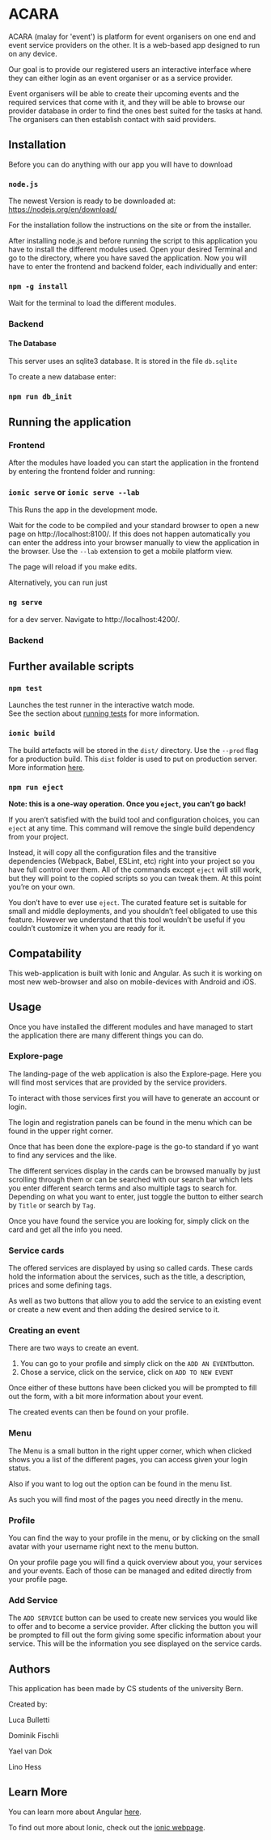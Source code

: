 # ACARA

ACARA (malay for 'event') is platform for event organisers on one end and event service providers on the other. It is a web-based app designed to run on any device. 

Our goal is to provide our registered users an interactive interface where they can either login as an event organiser or as a service provider. 

Event organisers will be able to create their upcoming events and the required services that come with it, and they will be able to browse our provider database in order to find the ones best suited for the tasks at hand. The organisers can then establish contact with said providers. 

## Installation

Before you can do anything with our app you will have to download 

### `node.js`

The newest Version is ready to be downloaded at: https://nodejs.org/en/download/

For the installation follow the instructions on the site or from the installer.

After installing node.js  and before running the script to this application you have to install the different modules used. Open your desired Terminal and go to the directory, where you have saved the application. Now you will have to enter the frontend and backend folder, each individually and enter:

### `npm -g install`

Wait for the terminal to load the different modules.

### Backend

#### The Database

This server uses an sqlite3 database. It is stored in the file `db.sqlite`

To create a new database enter:

### `npm run db_init`

## Running the application

### Frontend

After the modules have loaded you can start the application in the frontend by entering the frontend folder and running:

### `ionic serve` or `ionic serve --lab`

This Runs the app in the development mode.<br>

Wait for the code to be compiled and your standard browser to open a new page on http://localhost:8100/. If this does not happen automatically you can enter the address into your browser manually to view the application in the browser. Use the `--lab` extension to get a mobile platform view.

The page will reload if you make edits.

Alternatively, you can run just 

### `ng serve` 

for a dev server. Navigate to http://localhost:4200/. 

### Backend



## Further available scripts

### `npm test`

Launches the test runner in the interactive watch mode.<br>
See the section about [running tests](https://facebook.github.io/create-react-app/docs/running-tests) for more information.

### `ionic build`

The build artefacts will be stored in the `dist/` directory. Use the `--prod` flag for a production build. This `dist` folder is used to put on production server. More information [here](https://ionicframework.com/docs/cli/commands/build).

### `npm run eject`

**Note: this is a one-way operation. Once you `eject`, you can’t go back!**

If you aren’t satisfied with the build tool and configuration choices, you can `eject` at any time. This command will remove the single build dependency from your project.

Instead, it will copy all the configuration files and the transitive dependencies (Webpack, Babel, ESLint, etc) right into your project so you have full control over them. All of the commands except `eject` will still work, but they will point to the copied scripts so you can tweak them. At this point you’re on your own.

You don’t have to ever use `eject`. The curated feature set is suitable for small and middle deployments, and you shouldn’t feel obligated to use this feature. However we understand that this tool wouldn’t be useful if you couldn’t customize it when you are ready for it.

## Compatability

This web-application is built with Ionic and Angular. As such it is working on most new web-browser and also on mobile-devices with Android and iOS.

## Usage

Once you have installed the different modules and have managed to start the application there are many different things you can do.

### Explore-page

The landing-page of the web application is also the Explore-page. Here you will find most services that are provided by the service providers.

To interact with those services first you will have to generate an account or login.

The login and registration panels can be found in the menu which can be found in the upper right corner.

Once that has been done the explore-page is the go-to standard if yo want to find any services and the like.

The different services display in the cards can be browsed manually by just scrolling through them or can be searched with our search bar which lets you enter different search terms and also multiple tags to search for. Depending on what you want to enter, just toggle the button to either search by `Title` or search by `Tag`.

Once you have found the service you are looking for, simply click on the card and get all the info you need.

### Service cards

The offered services are displayed by using so called cards. These cards hold the information about the services, such as the title, a description, prices and some defining tags.

As well as two buttons that allow you to add the service to an existing event or create  a new event and then adding the desired service to it.

### Creating an event

There are two ways to create an event.

1. You can go to your profile and simply click on the `ADD AN EVENT`button.
2. Chose a service, click on the service, click on `ADD TO NEW EVENT`

Once either of these buttons have been clicked you will be prompted to fill out the form, with a bit more information about your event.

The created events can then be found on your profile.

### Menu

The Menu is a small button in the right upper corner, which when clicked shows you a list of the different pages, you can access given your login status.

Also if you want to log out the option can be found in the menu list.

As such you will find most of the pages you need directly in the menu.

### Profile

You can find the way to your profile in the menu, or by clicking on the small avatar with your username right next to the menu button.

On your profile page you will find a quick overview about you, your services and your events. Each of those can be managed and edited directly from your profile page.

### Add Service

The `ADD SERVICE` button can be used to create new services you would like to offer and to become a service provider. After clicking the button you will be prompted to fill out the form giving some specific information about your service. This will be the information you see displayed on the service cards.

## Authors

This application has been made by CS students of the university Bern. 

Created by:

Luca Bulletti

Dominik Fischli

Yael van Dok

Lino Hess

## Learn More

You can learn more about Angular [here](https://angular.io/).

To find out more about Ionic, check out the [ionic webpage](https://ionicframework.com/).


